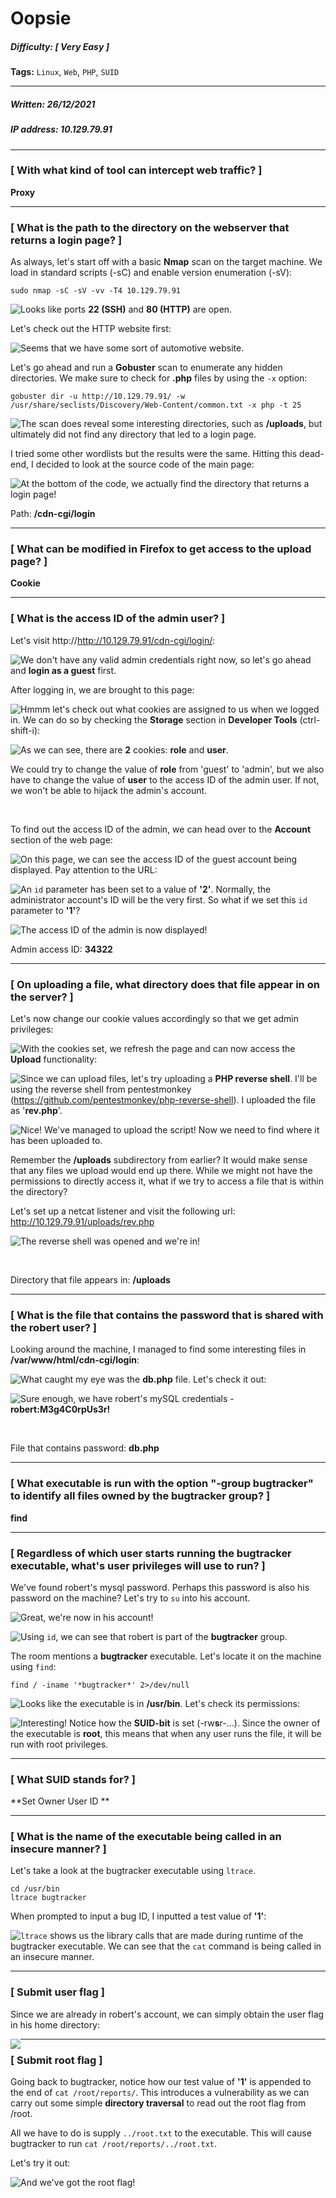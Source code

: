# Oopsie

##### Difficulty: [ Very Easy ]

**Tags:** `Linux`,  `Web`,  `PHP`,  `SUID`

---

##### Written: 26/12/2021

##### IP address: 10.129.79.91

---

### [ With what kind of tool can intercept web traffic? ]

**Proxy**

---

### [ What is the path to the directory on the webserver that returns a login page? ]

As always, let's start off with a basic **Nmap** scan on the target machine. We load in standard scripts (-sC) and enable version enumeration (-sV):

```
sudo nmap -sC -sV -vv -T4 10.129.79.91
```

<img style="float: left;" src="screenshots/screenshot1.png">

Looks like ports **22 (SSH)** and **80 (HTTP)** are open.

Let's check out the HTTP website first:

<img style="float: left;" src="screenshots/screenshot2.png">

Seems that we have some sort of automotive website.

Let's go ahead and run a **Gobuster** scan to enumerate any hidden directories. We make sure to check for **.php** files by using the `-x` option:

```
gobuster dir -u http://10.129.79.91/ -w /usr/share/seclists/Discovery/Web-Content/common.txt -x php -t 25
```

<img style="float: left;" src="screenshots/screenshot3.png">

The scan does reveal some interesting directories, such as **/uploads**, but ultimately did not find any directory that led to a login page.

I tried some other wordlists but the results were the same. Hitting this dead-end, I decided to look at the source code of the main page:

<img style="float: left;" src="screenshots/screenshot4.png">

At the bottom of the code, we actually find the directory that returns a login page!

Path: **/cdn-cgi/login**

---

### [ What can be modified in Firefox to get access to the upload page? ]

**Cookie**

---

### [ What is the access ID of the admin user? ]

Let's visit http://http://10.129.79.91/cdn-cgi/login/:

<img style="float: left;" src="screenshots/screenshot5.png">

We don't have any valid admin credentials right now, so let's go ahead and **login as a guest** first.

After logging in, we are brought to this page:

<img style="float: left;" src="screenshots/screenshot6.png">

Hmmm let's check out what cookies are assigned to us when we logged in. We can do so by checking the **Storage** section in **Developer Tools** (ctrl-shift-i):

<img style="float: left;" src="screenshots/screenshot7.png">

As we can see, there are **2** cookies: **role** and **user**.

We could try to change the value of **role** from 'guest' to 'admin', but we also have to change the value of **user** to the access ID of the admin user. If not, we won't be able to hijack the admin's account.

<br>

To find out the access ID of the admin, we can head over to the **Account** section of the web page:

<img style="float: left;" src="screenshots/screenshot8.png">

On this page, we can see the access ID of the guest account being displayed. Pay attention to the URL:

<img style="float: left;" src="screenshots/screenshot9.png">

An `id` parameter has been set to a value of **'2'**. Normally, the administrator account's ID will be the very first. So what if we set this `id` parameter to **'1'**?

<img style="float: left;" src="screenshots/screenshot10.png">

The access ID of the admin is now displayed!

Admin access ID: **34322**

---

### [ On uploading a file, what directory does that file appear in on the server? ]

Let's now change our cookie values accordingly so that we get admin privileges:

<img style="float: left;" src="screenshots/screenshot11.png">



With the cookies set, we refresh the page and can now access the **Upload** functionality:

<img style="float: left;" src="screenshots/screenshot12.png">

Since we can upload files, let's try uploading a **PHP reverse shell**. I'll be using the reverse shell from pentestmonkey (https://github.com/pentestmonkey/php-reverse-shell). I uploaded the file as '**rev.php**'.

<img style="float: left;" src="screenshots/screenshot13.png">

Nice! We've managed to upload the script! Now we need to find where it has been uploaded to.

Remember the **/uploads** subdirectory from earlier? It would make sense that any files we upload would end up there. While we might not have the permissions to directly access it, what if we try to access a file that is within the directory?

Let's set up a netcat listener and visit the following url: http://10.129.79.91/uploads/rev.php

<img style="float: left;" src="screenshots/screenshot14.png">

The reverse shell was opened and we're in!

<br>

Directory that file appears in: **/uploads**

---

### [ What is the file that contains the password that is shared with the robert user? ]

Looking around the machine, I managed to find some interesting files in **/var/www/html/cdn-cgi/login**:

<img style="float: left;" src="screenshots/screenshot15.png">

What caught my eye was the **db.php** file. Let's check it out:

<img style="float: left;" src="screenshots/screenshot16.png">

Sure enough, we have robert's mySQL credentials - **robert:M3g4C0rpUs3r!**

<br>

File that contains password: **db.php**

---

### [ What executable is run with the option "-group bugtracker" to identify all files owned by the bugtracker group? ]

**find**

---

### [ Regardless of which user starts running the bugtracker executable, what's user privileges will use to run? ]

We've found robert's mysql password. Perhaps this password is also his password on the machine? Let's try to `su` into his account.

<img style="float: left;" src="screenshots/screenshot17.png">

Great, we're now in his account!

<img style="float: left;" src="screenshots/screenshot18.png">

Using `id`, we can see that robert is part of the **bugtracker** group.

The room mentions a **bugtracker** executable. Let's locate it on the machine using `find`:

```
find / -iname '*bugtracker*' 2>/dev/null
```

<img style="float: left;" src="screenshots/screenshot19.png">

Looks like the executable is in **/usr/bin**. Let's check its permissions:

<img style="float: left;" src="screenshots/screenshot20.png">

Interesting! Notice how the **SUID-bit** is set (-rw**s**r-...). Since the owner of the executable is **root**, this means that when any user runs the file, it will be run with root privileges.

---

### [ What SUID stands for? ]

**Set Owner User ID **

---

### [ What is the name of the executable being called in an insecure manner? ]

Let's take a look at the bugtracker executable using `ltrace`.

```
cd /usr/bin
ltrace bugtracker
```

When prompted to input a bug ID, I inputted a test value of **'1'**:

<img style="float: left;" src="screenshots/screenshot21.png">

`ltrace` shows us the library calls that are made during runtime of the bugtracker executable. We can see that the `cat` command is being called in an insecure manner.

---

### [ Submit user flag ]

Since we are already in robert's account, we can simply obtain the user flag in his home directory:

<img style="float: left;" src="screenshots/screenshot22.png">

---

### [ Submit root flag ]

Going back to bugtracker, notice how our test value of **'1'** is appended to the end of `cat /root/reports/`. This introduces a vulnerability as we can carry out some simple **directory traversal** to read out the root flag from /root.

All we have to do is supply `../root.txt` to the executable. This will cause bugtracker to run `cat /root/reports/../root.txt`.

Let's try it out:

<img style="float: left;" src="screenshots/screenshot23.png">

And we've got the root flag!
